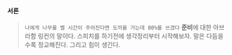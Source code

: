 #### 서론
> `나에게 나무를 벨 시간이 주어진다면 도끼를 가는데 80%를 쓰겠다`
**준비**에 대한 아브라함 링컨의 말이다. 스피치를 하기전에 생각정리부터 시작해보자. 말은 다듬을수록 정교해진다.
그리고 힘이 생긴다.

